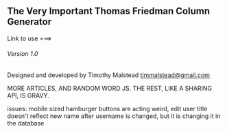## The Very Important Thomas Friedman Column Generator

Link to use ===>

###### Version 1.0

Designed and developed by Timothy Malstead
timmalstead@gmail.com


MORE ARTICLES, AND RANDOM WORD JS. THE REST, LIKE A SHARING API, IS GRAVY.

issues: mobile sized hamburger buttons are acting weird, edit user title doesn't reflect new name after username is changed, but it is changing it in the database